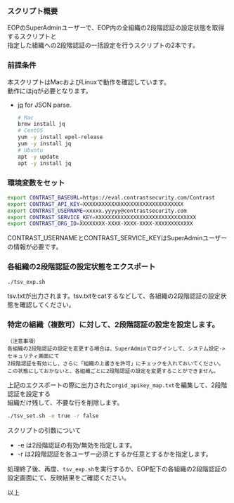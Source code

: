 ### スクリプト概要
EOPのSuperAdminユーザーで、EOP内の全組織の2段階認証の設定状態を取得するスクリプトと  
指定した組織への2段階認証の一括設定を行うスクリプトの2本です。

### 前提条件
本スクリプトはMacおよびLinuxで動作を確認しています。  
動作にはjqが必要となります。

- [jq](https://stedolan.github.io/jq/) for JSON parse.
  
    ```bash
    # Mac
    brew install jq
    # CentOS
    yum -y install epel-release
    yum -y install jq
    # Ubuntu
    apt -y update
    apt -y install jq
    ```

### 環境変数をセット
```bash
export CONTRAST_BASEURL=https://eval.contrastsecurity.com/Contrast
export CONTRAST_API_KEY=XXXXXXXXXXXXXXXXXXXXXXXXXXXXXXXX
export CONTRAST_USERNAME=xxxxx.yyyyy@contrastsecurity.com
export CONTRAST_SERVICE_KEY=XXXXXXXXXXXXXXXXXXXXXXXXXXXXXXXX
export CONTRAST_ORG_ID=XXXXXXXX-XXXX-XXXX-XXXX-XXXXXXXXXXXX
```
CONTRAST_USERNAMEとCONTRAST_SERVICE_KEYはSuperAdminユーザーの情報が必要です。

### 各組織の2段階認証の設定状態をエクスポート
```bash
./tsv_exp.sh
```
tsv.txtが出力されます。tsv.txtをcatするなどして、各組織の2段階認証の設定状態を確認してください。

### 特定の組織（複数可）に対して、2段階認証の設定を設定します。
```
（注意事項）
各組織の2段階認証の設定を変更する場合は、SuperAdminでログインして、システム設定->セキュリティ画面にて  
2段階認証を有効にし、さらに「組織の上書きを許可」にチェックを入れておいてください。
この状態にしておかないと、各組織ごとに2段階認証の設定を変更することができません。
```

上記のエクスポートの際に出力された```orgid_apikey_map.txt```を編集して、2段階認証を設定する  
組織だけ残して、不要な行を削除します。
```bash
./tsv_set.sh -e true -r false
```
スクリプトの引数について
- -e は2段階認証の有効/無効を指定します。
- -r は2段階認証を各ユーザー必須とするか任意とするかを指定します。

処理終了後、再度、```tsv_exp.sh```を実行するか、EOP配下の各組織の2段階認証の設定画面にて、反映結果をご確認ください。

以上
